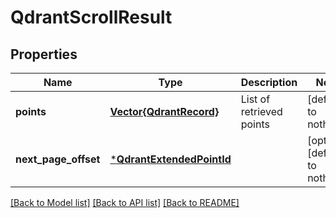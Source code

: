# QdrantScrollResult


## Properties
Name | Type | Description | Notes
------------ | ------------- | ------------- | -------------
**points** | [**Vector{QdrantRecord}**](QdrantRecord.md) | List of retrieved points | [default to nothing]
**next_page_offset** | [***QdrantExtendedPointId**](QdrantExtendedPointId.md) |  | [optional] [default to nothing]


[[Back to Model list]](../README.md#models) [[Back to API list]](../README.md#api-endpoints) [[Back to README]](../README.md)


